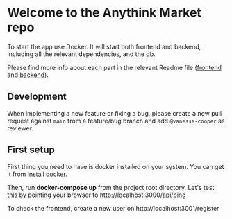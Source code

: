 # Welcome to the Anythink Market repo

To start the app use Docker. It will start both frontend and backend, including all the relevant dependencies, and the db.

Please find more info about each part in the relevant Readme file ([frontend](frontend/readme.md) and [backend](backend/README.md)).

## Development

When implementing a new feature or fixing a bug, please create a new pull request against `main` from a feature/bug branch and add `@vanessa-cooper` as reviewer.

## First setup

<!-- **[TODO 05/01/2018 @vanessa-cooper]:** _It's been a while since anyone ran a fresh copy of this repo. I think it's worth documenting the steps needed to install and run the repo on a new machine?_ -->

First thing you need to have is docker installed on your system. You can get it from [install docker](https://docs.docker.com/get-docker/).

Then, run **docker-compose up** from the project root directory. Let's test this by pointing your browser to http://localhost:3000/api/ping

To check the frontend, create a new user on http://localhost:3001/register

